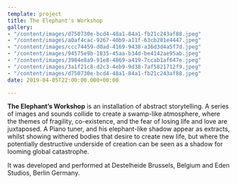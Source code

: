 ```yaml
---
template: project
title: The Elephant's Workshop
gallery:
- "/content/images/d750730e-bcd4-48a1-84a1-fb21c243af88.jpeg"
- "/content/images/a0af4cac-9267-40b9-a11f-63cb281e4447.jpeg"
- "/content/images/ccc74459-d0ad-4169-9438-a36d3d4a5f7d.jpeg"
- "/content/images/94575e9b-1835-45aa-b34d-be4142ae95ab.jpeg"
- "/content/images/3984e8a9-91e8-4869-a419-7ccab1af647e.jpeg"
- "/content/images/3a1f21c8-d2c3-4eb9-9d38-7af5821712f9.jpeg"
- "/content/images/d750730e-bcd4-48a1-84a1-fb21c243af88.jpeg"
date: 2019-04-05T22:00:00.000+00:00

---
```

**The Elephant’s Workshop** is an installation of abstract storytelling. A series of images and sounds collide to create a swamp-like atmosphere, where the themes of fragility, co-existence, and the fear of losing life and love are juxtaposed. A Piano tuner, and his elephant-like shadow appear as extracts, whilst showing withered bodies that desire to create new life, but where the potentially destructive underside of creation can be seen as a shadow for looming global catastrophe.

It was developed and performed at Destelheide Brussels, Belgium and Eden Studios, Berlin Germany.